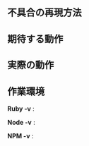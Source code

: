 ## 不具合の再現方法

## 期待する動作

## 実際の動作

## 作業環境

<!-- 必要に応じて消したり、加えたりしてください -->

**Ruby -v** :

**Node -v** :

**NPM -v**  :
